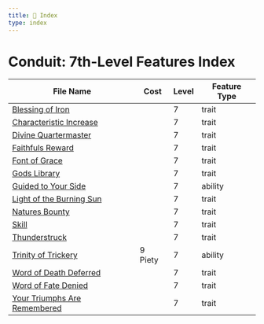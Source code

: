 ```yaml
---
title: 📑 Index
type: index
---
```


# Conduit: 7th-Level Features Index

| File Name                                                             | Cost    | Level | Feature Type |
| --------------------------------------------------------------------- | ------- | ----- | ------------ |
| [Blessing of Iron](../Blessing%20of%20Iron)                           |         | 7     | trait        |
| [Characteristic Increase](../Characteristic%20Increase)               |         | 7     | trait        |
| [Divine Quartermaster](../Divine%20Quartermaster)                     |         | 7     | trait        |
| [Faithfuls Reward](../Faithfuls%20Reward)                             |         | 7     | trait        |
| [Font of Grace](../Font%20of%20Grace)                                 |         | 7     | trait        |
| [Gods Library](../Gods%20Library)                                     |         | 7     | trait        |
| [Guided to Your Side](../Guided%20to%20Your%20Side)                   |         | 7     | ability      |
| [Light of the Burning Sun](../Light%20of%20the%20Burning%20Sun)       |         | 7     | trait        |
| [Natures Bounty](../Natures%20Bounty)                                 |         | 7     | trait        |
| [Skill](../Skill)                                                     |         | 7     | trait        |
| [Thunderstruck](../Thunderstruck)                                     |         | 7     | trait        |
| [Trinity of Trickery](../Trinity%20of%20Trickery)                     | 9 Piety | 7     | ability      |
| [Word of Death Deferred](../Word%20of%20Death%20Deferred)             |         | 7     | trait        |
| [Word of Fate Denied](../Word%20of%20Fate%20Denied)                   |         | 7     | trait        |
| [Your Triumphs Are Remembered](../Your%20Triumphs%20Are%20Remembered) |         | 7     | trait        |
